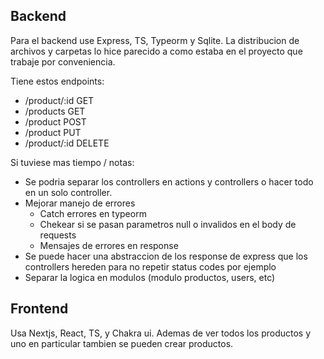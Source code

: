 ## Backend

Para el backend use Express, TS, Typeorm y Sqlite. La distribucion de archivos y carpetas lo hice parecido a como estaba en el proyecto que trabaje por conveniencia.

Tiene estos endpoints:
- /product/:id GET
- /products GET
- /product POST
- /product PUT
- /product/:id DELETE

Si tuviese mas tiempo / notas:
- Se podria separar los controllers en actions y controllers o hacer todo en un solo controller.
- Mejorar manejo de errores
    - Catch errores en typeorm
    - Chekear si se pasan parametros null o invalidos en el body de requests 
    - Mensajes de errores en response
- Se puede hacer una abstraccion de los response de express que los controllers hereden para no repetir status codes por ejemplo 
- Separar la logica en modulos (modulo productos, users, etc)

## Frontend
Usa Nextjs, React, TS, y Chakra ui. Ademas de ver todos los productos y uno en particular tambien se pueden crear productos.